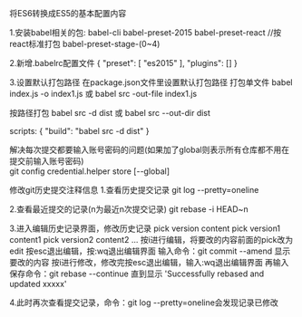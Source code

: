 将ES6转换成ES5的基本配置内容

1.安装babel相关的包:
babel-cli
babel-preset-2015
babel-preset-react //按react标准打包
babel-preset-stage-(0~4)

2.新增.babelrc配置文件
{
    "preset": [
        "es2015"
    ],
    "plugins": []
}

3.设置默认打包路径
在package.json文件里设置默认打包路径
打包单文件
babel index.js -o index1.js
或
babel src -out-file index1.js

按路径打包
babel src -d dist
或
babel src --out-dir dist

scripts: {
    "build": "babel src -d dist"
}

解决每次提交都要输入账号密码的问题(如果加了global则表示所有仓库都不用在提交前输入账号密码)  
git config credential.helper store [--global]

修改git历史提交注释信息
1.查看历史提交记录
git log --pretty=oneline

2.查看最近提交的记录(n为最近n次提交记录)
git rebase -i HEAD~n

3.进入编辑历史记录界面，修改历史记录
pick version content
pick version1 content1
pick version2 content2
...
按i进行编辑，将要改的内容前面的pick改为edit
按esc退出编辑，按:wq退出编辑界面
输入命令：git commit --amend
显示要改的内容
按i进行修改，修改完按esc退出编辑，输入:wq退出编辑界面
再输入保存命令：git rebase --continue
直到显示 'Successfully rebased and updated xxxxx'

4.此时再次查看提交记录，命令：git log --pretty=oneline会发现记录已修改
